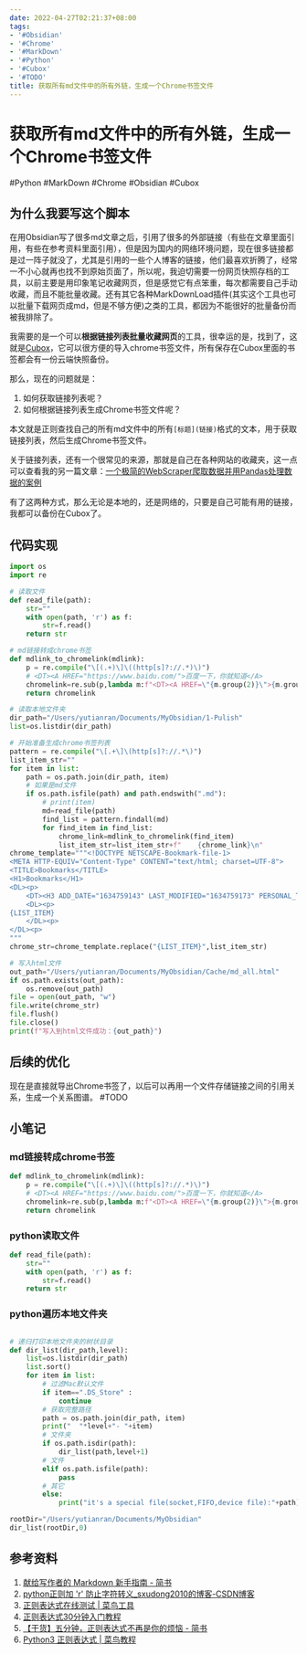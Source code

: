 ```yaml
---
date: 2022-04-27T02:21:37+08:00
tags:
- '#Obsidian'
- '#Chrome'
- '#MarkDown'
- '#Python'
- '#Cubox'
- '#TODO'
title: 获取所有md文件中的所有外链，生成一个Chrome书签文件
---
```


# 获取所有md文件中的所有外链，生成一个Chrome书签文件

#Python #MarkDown #Chrome #Obsidian #Cubox

## 为什么我要写这个脚本

在用Obsidian写了很多md文章之后，引用了很多的外部链接（有些在文章里面引用，有些在参考资料里面引用），但是因为国内的网络环境问题，现在很多链接都是过一阵子就没了，尤其是引用的一些个人博客的链接，他们最喜欢折腾了，经常一不小心就再也找不到原始页面了，所以呢，我迫切需要一份网页快照存档的工具，以前主要是用印象笔记收藏网页，但是感觉它有点笨重，每次都需要自己手动收藏，而且不能批量收藏。还有其它各种MarkDownLoad插件(其实这个工具也可以批量下载网页成md，但是不够方便)之类的工具，都因为不能很好的批量备份而被我排除了。

我需要的是一个可以**根据链接列表批量收藏网页**的工具，很幸运的是，找到了，这就是[Cubox](https://help.cubox.pro/hi/5bca)，它可以很方便的导入chrome书签文件，所有保存在Cubox里面的书签都会有一份云端快照备份。

那么，现在的问题就是：
1. 如何获取链接列表呢？
2. 如何根据链接列表生成Chrome书签文件呢？

本文就是正则查找自己的所有md文件中的所有`[标题](链接)`格式的文本，用于获取链接列表，然后生成Chrome书签文件。

关于链接列表，还有一个很常见的来源，那就是自己在各种网站的收藏夹，这一点可以查看我的另一篇文章：[一个极简的WebScraper爬取数据并用Pandas处理数据的案例](https://zhuanlan.zhihu.com/p/423850628)

有了这两种方式，那么无论是本地的，还是网络的，只要是自己可能有用的链接，我都可以备份在Cubox了。

## 代码实现
```python
import os
import re

# 读取文件
def read_file(path):
    str=""
    with open(path, 'r') as f:
        str=f.read()
    return str

# md链接转成chrome书签
def mdlink_to_chromelink(mdlink):
    p = re.compile("\[(.+)\]\((http[s]?://.*)\)")
    # <DT><A HREF="https://www.baidu.com/">百度一下，你就知道</A>
    chromelink=re.sub(p,lambda m:f"<DT><A HREF=\"{m.group(2)}\">{m.group(1)}</A>",mdlink)
    return chromelink

# 读取本地文件夹
dir_path="/Users/yutianran/Documents/MyObsidian/1-Pulish"
list=os.listdir(dir_path)

# 开始准备生成chrome书签列表
pattern = re.compile("\[.+\]\(http[s]?://.*\)")
list_item_str=""
for item in list:
    path = os.path.join(dir_path, item)
    # 如果是md文件
    if os.path.isfile(path) and path.endswith(".md"):
        # print(item)
        md=read_file(path)
        find_list = pattern.findall(md)
        for find_item in find_list:
            chrome_link=mdlink_to_chromelink(find_item)
            list_item_str=list_item_str+f"    {chrome_link}\n"
chrome_template="""<!DOCTYPE NETSCAPE-Bookmark-file-1>
<META HTTP-EQUIV="Content-Type" CONTENT="text/html; charset=UTF-8">
<TITLE>Bookmarks</TITLE>
<H1>Bookmarks</H1>
<DL><p>
    <DT><H3 ADD_DATE="1634759143" LAST_MODIFIED="1634759173" PERSONAL_TOOLBAR_FOLDER="true">书签栏</H3>
    <DL><p>
{LIST_ITEM}
    </DL><p>
</DL><p>
"""
chrome_str=chrome_template.replace("{LIST_ITEM}",list_item_str)

# 写入html文件
out_path="/Users/yutianran/Documents/MyObsidian/Cache/md_all.html"
if os.path.exists(out_path):
    os.remove(out_path)
file = open(out_path, "w")                                   
file.write(chrome_str)                                      
file.flush()
file.close()
print(f"写入到html文件成功：{out_path}")
```

## 后续的优化

现在是直接就导出Chrome书签了，以后可以再用一个文件存储链接之间的引用关系，生成一个关系图谱。 #TODO

## 小笔记

### md链接转成chrome书签
```python
def mdlink_to_chromelink(mdlink):
    p = re.compile("\[(.+)\]\((http[s]?://.*)\)")
    # <DT><A HREF="https://www.baidu.com/">百度一下，你就知道</A>
    chromelink=re.sub(p,lambda m:f"<DT><A HREF=\"{m.group(2)}\">{m.group(1)}</A>",mdlink)
    return chromelink
```

### python读取文件
```python
def read_file(path):
    str=""
    with open(path, 'r') as f:
        str=f.read()
    return str
```

### python遍历本地文件夹
```python

# 递归打印本地文件夹的树状目录
def dir_list(dir_path,level):
    list=os.listdir(dir_path)
    list.sort()
    for item in list:
        # 过滤Mac默认文件
		if item==".DS_Store" :
            continue
		# 获取完整路径
        path = os.path.join(dir_path, item) 
        print("  "*level+"- "+item)        
        # 文件夹
		if os.path.isdir(path):
            dir_list(path,level+1)
		# 文件
        elif os.path.isfile(path):
            pass
		# 其它
        else:
            print("it's a special file(socket,FIFO,device file):"+path)

rootDir="/Users/yutianran/Documents/MyObsidian"
dir_list(rootDir,0)
```

## 参考资料

1. [献给写作者的 Markdown 新手指南 - 简书](https://www.jianshu.com/p/q81RER)
2. [python正则加 'r' 防止字符转义_sxudong2010的博客-CSDN博客](https://blog.csdn.net/sxudong2010/article/details/83067526)
3. [正则表达式在线测试 | 菜鸟工具](https://c.runoob.com/front-end/854/)
4. [正则表达式30分钟入门教程](https://deerchao.cn/tutorials/regex/regex.htm)
5. [【干货】五分钟，正则表达式不再是你的烦恼 - 简书](https://www.jianshu.com/p/4f258d81ff4c)
6. [Python3 正则表达式 | 菜鸟教程](https://www.runoob.com/python3/python3-reg-expressions.html)